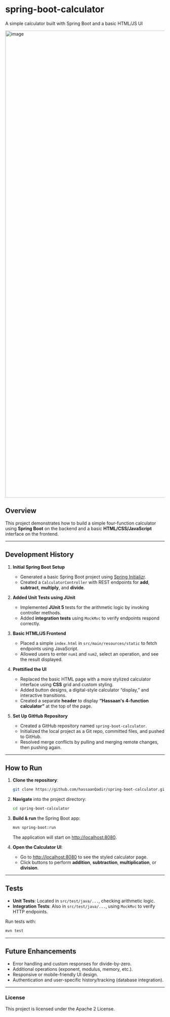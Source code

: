 # spring-boot-calculator

A simple calculator built with Spring Boot and a basic HTML/JS UI

<img width="1470" alt="image" src="https://github.com/user-attachments/assets/18d83f4b-4359-4f5e-82b8-b13fec85cc33" />


## Overview
This project demonstrates how to build a simple four-function calculator using **Spring Boot** on the backend and a basic **HTML/CSS/JavaScript** interface on the frontend.

---

## Development History

1. **Initial Spring Boot Setup**  
   - Generated a basic Spring Boot project using [Spring Initializr](https://start.spring.io/).  
   - Created a `CalculatorController` with REST endpoints for **add**, **subtract**, **multiply**, and **divide**.  

2. **Added Unit Tests using JUnit**  
   - Implemented **JUnit 5** tests for the arithmetic logic by invoking controller methods.  
   - Added **integration tests** using `MockMvc` to verify endpoints respond correctly.  

3. **Basic HTML/JS Frontend**  
   - Placed a simple `index.html` in `src/main/resources/static` to fetch endpoints using JavaScript.  
   - Allowed users to enter `num1` and `num2`, select an operation, and see the result displayed.  

4. **Prettified the UI**  
   - Replaced the basic HTML page with a more stylized calculator interface using **CSS** grid and custom styling.  
   - Added button designs, a digital-style calculator “display,” and interactive transitions.
   - Created a separate **header** to display **“Hassaan's 4-function calculator”** at the top of the page.
     
5. **Set Up GitHub Repository**  
   - Created a GitHub repository named `spring-boot-calculator`.  
   - Initialized the local project as a Git repo, committed files, and pushed to GitHub.  
   - Resolved merge conflicts by pulling and merging remote changes, then pushing again.  

---

## How to Run

1. **Clone the repository**:
   ```bash
   git clone https://github.com/hassaanQadir/spring-boot-calculator.git
   ```
2. **Navigate** into the project directory:
   ```bash
   cd spring-boot-calculator
   ```
3. **Build & run** the Spring Boot app:
   ```bash
   mvn spring-boot:run
   ```
   The application will start on [http://localhost:8080](http://localhost:8080).

4. **Open the Calculator UI**:
   - Go to [http://localhost:8080](http://localhost:8080) to see the styled calculator page.
   - Click buttons to perform **addition**, **subtraction**, **multiplication**, or **division**.

---

## Tests

- **Unit Tests**: Located in `src/test/java/...`, checking arithmetic logic.  
- **Integration Tests**: Also in `src/test/java/...`, using `MockMvc` to verify HTTP endpoints.

Run tests with:
```bash
mvn test
```

---

## Future Enhancements

- Error handling and custom responses for divide-by-zero.  
- Additional operations (exponent, modulus, memory, etc.).  
- Responsive or mobile-friendly UI design.  
- Authentication and user-specific history/tracking (database integration).

---

### License

This project is licensed under the Apache 2 License.  
